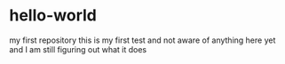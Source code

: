 # hello-world
my first repository
this is my first test and not aware of anything here yet and I am still figuring out what it does
